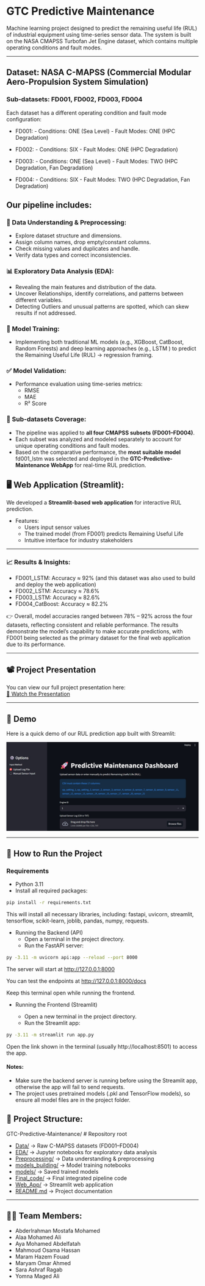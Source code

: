 # GTC Predictive Maintenance
Machine learning project designed to predict the remaining useful life (RUL) of industrial equipment using time-series sensor data. 
The system is built on the NASA CMAPSS Turbofan Jet Engine dataset, which contains multiple operating conditions and fault modes.

---
## Dataset: NASA C-MAPSS (Commercial Modular Aero-Propulsion System Simulation)  
### Sub-datasets: FD001, FD002, FD003, FD004  
Each dataset has a different operating condition and fault mode configuration:  
  - FD001: - Conditions: ONE (Sea Level)
           - Fault Modes: ONE (HPC Degradation)
    
  - FD002: - Conditions: SIX
           - Fault Modes: ONE (HPC Degradation)
    
  - FD003: - Conditions: ONE (Sea Level)
           - Fault Modes: TWO (HPC Degradation, Fan Degradation)
      
  - FD004: - Conditions: SIX
           - Fault Modes: TWO (HPC Degradation, Fan Degradation)
  
## Our pipeline includes:

### 🔧 Data Understanding & Preprocessing: 
- Explore dataset structure and dimensions.
- Assign column names, drop empty/constant columns.
- Check missing values and duplicates and handle.
- Verify data types and correct inconsistencies.
 
### 📊 Exploratory Data Analysis (EDA): 
- Revealing the main features and distribution of the data.
- Uncover Relationships, identify correlations, and patterns between different variables.
- Detecting Outliers and unusual patterns are spotted, which can skew results if not addressed.

### 🤖 Model Training: 
- Implementing both traditional ML models (e.g., XGBoost, CatBoost, Random Forests) and deep learning approaches (e.g., LSTM ) to predict
the Remaining Useful Life (RUL) → regression framing. 

### ✅ Model Validation: 
- Performance evaluation using time-series metrics:  
  - RMSE  
  - MAE  
  - R² Score

 ### 📂 Sub-datasets Coverage:
- The pipeline was applied to **all four CMAPSS subsets (FD001–FD004)**.  
- Each subset was analyzed and modeled separately to account for unique operating conditions and fault modes.  
- Based on the comparative performance, the **most suitable model** fd001_lstm was selected and deployed in the **GTC-Predictive-Maintenance WebApp** for real-time RUL prediction.

## 🖥️ Web Application (Streamlit):
We developed a **Streamlit-based web application** for interactive RUL prediction.  
- Features:  
    - Users input sensor values  
    - The trained model (from FD001) predicts Remaining Useful Life  
    - Intuitive interface for industry stakeholders  
---
### 📈 Results & Insights:
- FD001_LSTM: Accuracy ≈ 92% (and this dataset was also used to build and deploy the web application)
- FD002_LSTM: Accuracy ≈ 78.6%
- FD003_LSTM: Accuracy ≈ 82.6%
- FD004_CatBoost: Accuracy ≈ 82.2%

👉 Overall, model accuracies ranged between 78% – 92% across the four datasets, reflecting consistent 
and reliable performance. The results demonstrate the model’s capability to make accurate predictions, with FD001 being selected 
as the primary dataset for the final web application due to its performance.

---
## 📽️ Project Presentation

You can view our full project presentation here:  
[🔗 Watch the Presentation](https://gamma.app/docs/The-Challenge-Were-Solving-x9700b2zw3vz7z7?mode=doc)

---

## 🚀 Demo  

Here is a quick demo of our RUL prediction app built with Streamlit:

![Web interface.jpeg](Web_APP/Web-interface.jpeg)

----

## 🚀 How to Run the Project

### Requirements
- Python 3.11  
- Install all required packages:
```bash
pip install -r requirements.txt
```
This will install all necessary libraries, including:
fastapi, uvicorn, streamlit, tensorflow, scikit-learn, joblib, pandas, numpy, requests.

- Running the Backend (API)
     - Open a terminal in the project directory.
     - Run the FastAPI server:
```bash
py -3.11 -m uvicorn api:app --reload --port 8000
```
The server will start at http://127.0.0.1:8000

You can test the endpoints at http://127.0.0.1:8000/docs

Keep this terminal open while running the frontend.

- Running the Frontend (Streamlit)

   - Open a new terminal in the project directory.
   - Run the Streamlit app:
```bash
py -3.11 -m streamlit run app.py
```
Open the link shown in the terminal (usually http://localhost:8501) to access the app.

#### Notes:
- Make sure the backend server is running before using the Streamlit app, otherwise the app will fail to send requests.
- The project uses pretrained models (.pkl and TensorFlow models), so ensure all model files are in the project folder.

## 📂 Project Structure:
GTC-Predictive-Maintenance/ # Repository root

- [Data/](./Data) → Raw C-MAPSS datasets (FD001–FD004)  
- [EDA/](./EDA) → Jupyter notebooks for exploratory data analysis  
- [Preprocessing/](./Preprocessing) → Data understanding & preprocessing  
- [models_building/](./models_building) → Model training notebooks  
- [models/](./models) → Saved trained models  
- [Final_code/](./Final_code) → Final integrated pipeline code  
- [Web_App/](./Web_App) → Streamlit web application  
- [README.md](./README.md) → Project documentation  

---

## 👩‍💻 Team Members:
- Abderlrahman Mostafa Mohamed
- Alaa Mohamed Ali 
- Aya Mohamed Abdelfatah
- Mahmoud Osama Hassan
- Maram Hazem Fouad
- Maryam Omar Ahmed
- Sara Ashraf Ragab
- Yomna Maged Ali 
